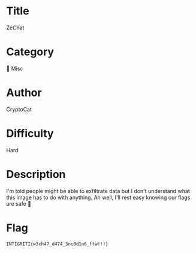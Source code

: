 # Title

ZeChat

# Category

🎲 Misc

# Author

CryptoCat

# Difficulty

Hard

# Description

I'm told people might be able to exfiltrate data but I don't understand what this image has to do with anything. Ah well, I'll rest easy knowing our flags are safe 🥱

# Flag

`INTIGRITI{w3ch47_d474_3nc0d1n6_ftw!!!}`
